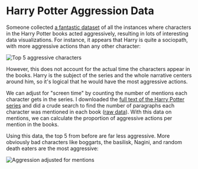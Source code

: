 # Harry Potter Aggression Data

Someone collected [a fantastic dataset](https://docs.google.com/spreadsheets/d/1heSMqYzYnL5bS0xiZ2waReUMLKIxHce5MMsQxzhgaA8/edit#gid=1825799110) of all the instances where characters in the Harry Potter books acted aggressively, resulting in lots of interesting data visualizations. For instance, it appears that Harry is quite a sociopath, with more aggressive actions than any other character:

![Top 5 aggressive characters](https://raw.githubusercontent.com/andrewheiss/Harry-Potter-aggression/master/images/top_5.png)

However, this does not account for the actual time the characters appear in the books. Harry is the subject of the series and the whole narrative centers around him, so it's logical that he would have the most aggressive actions.

We can adjust for "screen time" by counting the number of mentions each character gets in the series. I downloaded the [full text of the Harry Potter series](http://www.readfreeonline.net/Author/J._K._Rowling/Index.html) and did a crude search to find the number of paragraphs each character was mentioned in each book ([raw data](https://github.com/andrewheiss/Harry-Potter-aggression/blob/master/harry_potter_aggression_full.csv)). With this  data on mentions, we can calculate the proportion of aggressive actions per mention in the books.

Using this data, the top 5 from before are far less aggressive. More obviously bad characters like boggarts, the basilisk, Nagini, and random death eaters are the most aggressive:

![Aggression adjusted for mentions](https://raw.githubusercontent.com/andrewheiss/Harry-Potter-aggression/master/images/adjusted.png)
